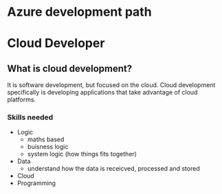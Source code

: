 # Azure development path
# Cloud Developer

## What is cloud development?

It is software development, but focused on the cloud. Cloud development specifically is developing applications that take advantage of cloud platforms.

### Skills needed
- Logic 
  - maths based
  - buisness logic
  - system logic (how things fits together)
- Data
  - understand how the data  is receicved, processed and stored
- Cloud
- Programming
